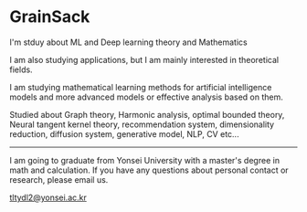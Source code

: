 # GrainSack

I'm stduy about ML and Deep learning theory and Mathematics

I am also studying applications, but I am mainly interested in theoretical fields.

I am studying mathematical learning methods for artificial intelligence models and more advanced models or effective analysis based on them.

Studied about Graph theory, Harmonic analysis, optimal bounded theory, Neural tangent kernel theory, recommendation system, dimensionality reduction, diffusion system, generative model, NLP, CV etc...


---------------------------------------------------------------------------------------------
I am going to graduate from Yonsei University with a master's degree in math and calculation.
If you have any questions about personal contact or research, please email us.

tltydl2@yonsei.ac.kr
